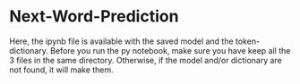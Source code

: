 # Next-Word-Prediction
Here, the ipynb file is available with the saved model and the token-dictionary.
Before you run the py notebook, make sure you have keep all the 3 files in the same directory.
Otherwise, if the model and/or dictionary are not found, it will make them.
